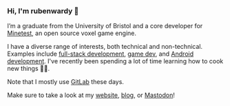 ### Hi, I'm rubenwardy 👋

I’m a graduate from the University of Bristol and a core developer for [Minetest](https://www.minetest.net/), an open source voxel game engine.

I have a diverse range of interests, both technical and non-technical.
Examples include [full-stack development](https://content.minetest.net/), [game dev](https://rubenwardy.com/rvwp/),
and [Android development](https://gitlab.com/rubenwardy/forummate).
I've recently been spending a lot of time learning how to cook new things 🍝🔥.

Note that I mostly use [GitLab](https://gitlab.com/rubenwardy/) these days.

Make sure to take a look at my [website](https://rubenwardy.com/), [blog](https://blog.rubenwardy.com), or [Mastodon](https://fosstodon.org/@rubenwardy)!
